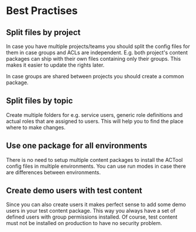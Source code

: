 # Best Practises

## Split files by project

In case you have multiple projects/teams you should split the config files for them in case groups and ACLs are independent. E.g. both project's content packages can ship with their own files containing only their groups. This makes it easier to update the rights later.

In case groups are shared between projects you should create a common package.

## Split files by topic

Create multiple folders for e.g. service users, generic role definitions and actual roles that are assigned to users. This will help you to find the place where to make changes.

## Use one package for all environments

There is no need to setup multiple content packages to install the ACTool config files in multiple environments. You can use run modes in case there are differences between environments.

## Create demo users with test content

Since you can also create users it makes perfect sense to add some demo users in your test content package. This way you always have a set of defined users with group permissions installed. Of course, test content must not be installed on production to have no security problem.

